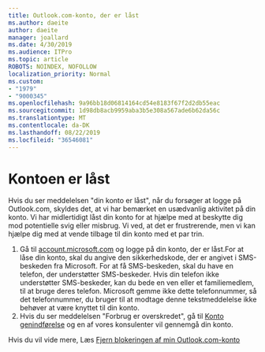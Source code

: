 ```yaml
---
title: Outlook.com-konto, der er låst
ms.author: daeite
author: daeite
manager: joallard
ms.date: 4/30/2019
ms.audience: ITPro
ms.topic: article
ROBOTS: NOINDEX, NOFOLLOW
localization_priority: Normal
ms.custom:
- "1979"
- "9000345"
ms.openlocfilehash: 9a96bb18d06814164cd54e8183f67f2d2db55eac
ms.sourcegitcommit: 1d98db8acb9959aba3b5e308a567ade6b62da56c
ms.translationtype: MT
ms.contentlocale: da-DK
ms.lasthandoff: 08/22/2019
ms.locfileid: "36546081"
---
```

# <a name="account-locked"></a>Kontoen er låst

Hvis du ser meddelelsen "din konto er låst", når du forsøger at logge på Outlook.com, skyldes det, at vi har bemærket en usædvanlig aktivitet på din konto. Vi har midlertidigt låst din konto for at hjælpe med at beskytte dig mod potentielle svig eller misbrug. Vi ved, at det er frustrerende, men vi kan hjælpe dig med at vende tilbage til din konto med et par trin.

1. Gå til [account.microsoft.com](https://go.microsoft.com/fwlink/?linkid=2090484) og logge på din konto, der er låst.For at låse din konto, skal du angive den sikkerhedskode, der er angivet i SMS-beskeden fra Microsoft. For at få SMS-beskeden, skal du have en telefon, der understøtter SMS-beskeder. Hvis din telefon ikke understøtter SMS-beskeder, kan du bede en ven eller et familiemedlem, til at bruge deres telefon. Microsoft gemme ikke dette telefonnummer, så det telefonnummer, du bruger til at modtage denne tekstmeddelelse ikke behøver at være knyttet til din konto.
2. Hvis du ser meddelelsen "Forbrug er overskredet", gå til [Konto genindførelse](https://go.microsoft.com/fwlink/?linkid=2090483) og en af vores konsulenter vil gennemgå din konto.

Hvis du vil vide mere, Læs [Fjern blokeringen af min Outlook.com-konto](https://support.office.com/article/f4ad2701-d166-4d8b-8a6a-9af2a1f8a4c4?wt.mc_id=Office_Outlook_com_Alchemy) 